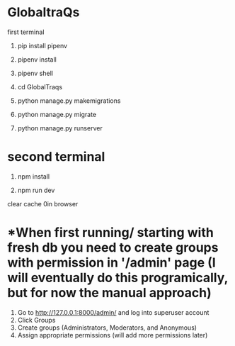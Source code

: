 # GlobaltraQs

first terminal

1. pip install pipenv

2. pipenv install

3. pipenv shell

4. cd GlobalTraqs

5. python manage.py makemigrations

6. python manage.py migrate

7. python manage.py runserver

# second terminal

1. npm install

2. npm run dev

clear cache 0in browser


# *When first running/ starting with fresh db you need to create groups with permission in '/admin' page (I will eventually do this programically, but for now the manual approach)

  1. Go to http://127.0.0.1:8000/admin/ and log into superuser account
  2. Click Groups
  3. Create groups (Administrators, Moderators, and Anonymous)
  4. Assign appropriate permissions (will add more permissions later)
